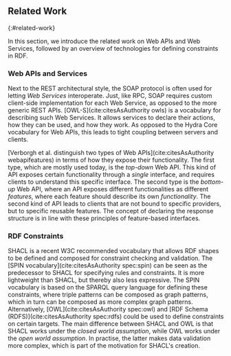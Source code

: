 ## Related Work
{:#related-work}

In this section, we introduce the related work on Web APIs and Web Services,
followed by an overview of technologies for defining constraints in RDF.

### Web APIs and Services

Next to the REST architectural style, the SOAP protocol is often used for letting _Web Services_ interoperate.
Just, like RPC, SOAP requires custom client-side implementation for each Web Service,
as opposed to the more generic REST APIs.
[OWL-S](cite:citesAsAuthority owls) is a vocabulary for describing such Web Services.
It allows services to declare their actions, how they can be used, and how they work.
As opposed to the Hydra Core vocabulary for Web APIs, this leads to tight coupling between servers and clients.

[Verborgh et al. distinguish two types of Web APIs](cite:citesAsAuthority webapifeatures)
in terms of how they expose their functionality.
The first type, which are mostly used today, is the _top-down_ Web API.
This kind of API exposes certain functionality through a _single_ interface,
and requires clients to understand this specific interface.
The second type is the _bottom-up_ Web API,
where an API exposes different functionalities as different _features_,
where each feature should describe its own _functionality_.
The second kind of API leads to clients that are not bound to specific providers,
but to specific reusable features.
The concept of declaring the response structure is
in line with these principles of feature-based interfaces.

### RDF Constraints

SHACL is a recent W3C recommended vocabulary that allows
RDF shapes to be defined and composed for constraint checking and validation.
The [SPIN vocabulary](cite:citesAsAuthority spec:spin) can be seen as the predecessor
to SHACL for specifying rules and constraints.
It is more lightweight than SHACL, but thereby also less expressive.
The SPIN vocabulary is based on the SPARQL query language for defining these constraints,
where triple patterns can be composed as graph patterns, which in turn can be composed as more complex graph patterns.
Alternatively, [OWL](cite:citesAsAuthority spec:owl) and [RDF Schema (RDFS)](cite:citesAsAuthority spec:rdfs)
could be used to define constraints on certain targets.
The main difference between SHACL and OWL is that SHACL works under the _closed world assumption_,
while OWL works under the _open world assumption_.
In practise, the latter makes data validation more complex, which is part of the motivation for SHACL's creation.
